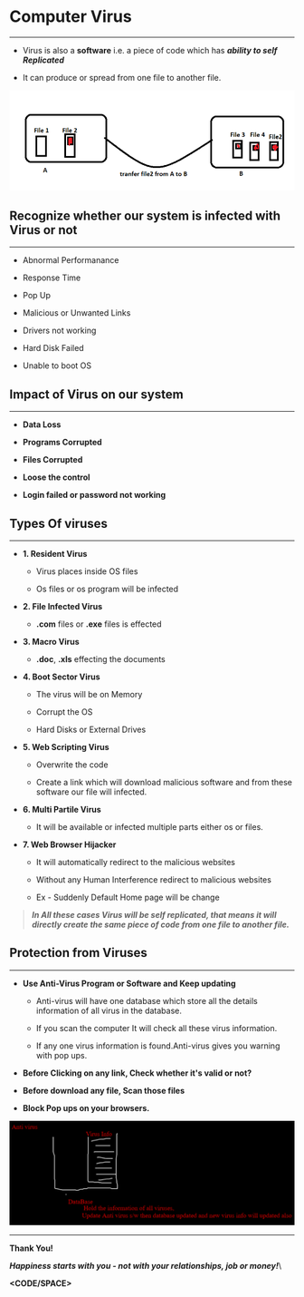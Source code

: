 # **Computer Virus**
***

- Virus is also a **software** i.e. a piece of code which has ***ability to self Replicated*** 

- It can produce or spread from one file to another file.


![virus](cmpvirus.png)


## **Recognize whether our system is infected with Virus or not**
***
* Abnormal Performanance

* Response Time

* Pop Up

* Malicious or Unwanted Links

* Drivers not working

* Hard Disk Failed

* Unable to boot OS

## **Impact of Virus on our system**
***
* **Data Loss**

* **Programs Corrupted**

* **Files Corrupted**

* **Loose the control**

* **Login failed or password not working**

## **Types Of viruses**
***

*  **1. Resident Virus**

   * Virus places inside OS files

   * Os files or os program will be infected

* **2. File Infected Virus**

   * **.com** files or **.exe** files is effected

* **3. Macro Virus**

   * **.doc**, **.xls** effecting the documents

* **4. Boot Sector Virus**

   * The virus will be on Memory

   * Corrupt the OS

   * Hard Disks or External Drives


* **5. Web Scripting Virus**

   * Overwrite the code

   * Create a link which will download malicious software and from these software our file will infected.
   
* **6. Multi Partile Virus**

   * It will be available or infected  multiple parts either os or files.

* **7. Web Browser Hijacker**

   * It will automatically redirect to the malicious websites

   * Without any Human Interference redirect to malicious websites

   * Ex - Suddenly Default Home page will be change



> ***In All these cases Virus will be self replicated, that means it will directly create the same piece of code from one file to another file.*** 


## **Protection from Viruses**
***
* **Use Anti-Virus Program or Software and Keep updating**

   * Anti-virus will have one database which store all the details information of all virus in the database.

   * If you scan the computer It will check all these virus information.

   * If any one virus information is found.Anti-virus gives you warning with pop ups.
   

* **Before Clicking on any link, Check whether it's valid or not?**

* **Before download any file, Scan those files**

* **Block Pop ups on your browsers.**

![vir](cmpvrs.png)

***
**Thank You!**

***Happiness starts with you - not with your relationships, job or money!***\


**<CODE/SPACE>**
